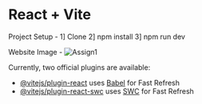 # React + Vite

Project Setup -
1] Clone 
2] npm install
3] npm run dev

Website Image -
![Assign1](https://github.com/sumitvish20/User-Api/assets/94473575/2c708aea-1b73-4b8d-b605-866141711fb3)


Currently, two official plugins are available:

- [@vitejs/plugin-react](https://github.com/vitejs/vite-plugin-react/blob/main/packages/plugin-react/README.md) uses [Babel](https://babeljs.io/) for Fast Refresh
- [@vitejs/plugin-react-swc](https://github.com/vitejs/vite-plugin-react-swc) uses [SWC](https://swc.rs/) for Fast Refresh
